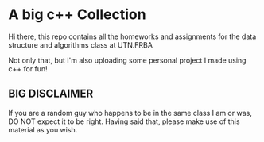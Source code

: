 # A big c++ Collection

Hi there, this repo contains all the homeworks and assignments for the data structure and algorithms class at UTN.FRBA

Not only that, but I'm also uploading some personal project I made using c++ for fun!

## BIG DISCLAIMER

If you are a random guy who happens to be in the same class I am or was, DO NOT expect it to be right. Having said that, please make use of this material as you wish.
